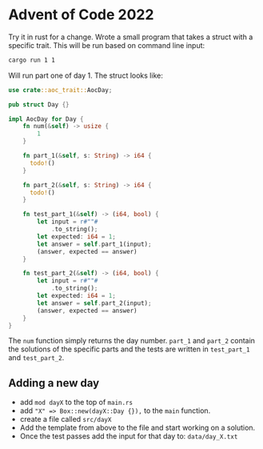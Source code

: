 # Advent of Code 2022

Try it in rust for a change. Wrote a small program that takes a struct with a
specific trait. This will be run based on command line input:

``` bash
cargo run 1 1
```

Will run part one of day 1. The struct looks like:

``` rust
use crate::aoc_trait::AocDay;

pub struct Day {}

impl AocDay for Day {
    fn num(&self) -> usize {
        1
    }

    fn part_1(&self, s: String) -> i64 {
      todo!()
    }

    fn part_2(&self, s: String) -> i64 {
      todo!()
    }

    fn test_part_1(&self) -> (i64, bool) {
        let input = r#""#
            .to_string();
        let expected: i64 = 1;
        let answer = self.part_1(input);
        (answer, expected == answer)
    }

    fn test_part_2(&self) -> (i64, bool) {
        let input = r#""#
            .to_string();
        let expected: i64 = 1;
        let answer = self.part_2(input);
        (answer, expected == answer)
    }
}
```

The `num` function simply returns the day number. `part_1` and `part_2` contain
the solutions of the specific parts and the tests are written in `test_part_1`
and `test_part_2`.

## Adding a new day

- add `mod dayX` to the top of `main.rs`
- add `"X" => Box::new(dayX::Day {}),` to the `main` function.
- create a file called `src/dayX`
- Add the template from above to the file and start working on a solution.
- Once the test passes add the input for that day to: `data/day_X.txt`

